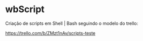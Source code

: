# wbScript
Criação de scripts em Shell | Bash seguindo o modelo do trello:

https://trello.com/b/ZMzt1nAv/scripts-teste
